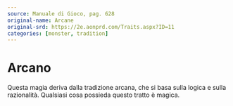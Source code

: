 ```yaml
---
source: Manuale di Gioco, pag. 628
original-name: Arcane
original-srd: https://2e.aonprd.com/Traits.aspx?ID=11
categories: [monster, tradition]
---
```


# Arcano

Questa magia deriva dalla tradizione arcana, che si basa sulla logica e sulla
razionalità. Qualsiasi cosa possieda questo tratto è magica.
